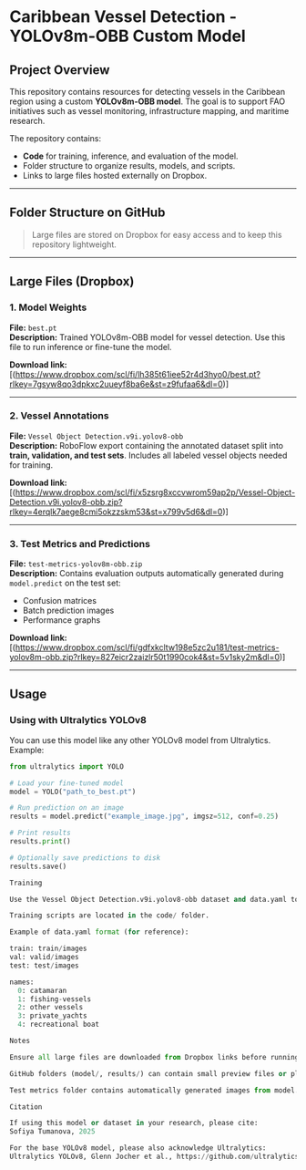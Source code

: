 # Caribbean Vessel Detection - YOLOv8m-OBB Custom Model

## Project Overview
This repository contains resources for detecting vessels in the Caribbean region using a custom **YOLOv8m-OBB model**. The goal is to support FAO initiatives such as vessel monitoring, infrastructure mapping, and maritime research.  

The repository contains:

- **Code** for training, inference, and evaluation of the model.
- Folder structure to organize results, models, and scripts.
- Links to large files hosted externally on Dropbox.

---

## Folder Structure on GitHub


> Large files are stored on Dropbox for easy access and to keep this repository lightweight.

---

## Large Files (Dropbox)

### 1. Model Weights
**File:** `best.pt`  
**Description:** Trained YOLOv8m-OBB model for vessel detection. Use this file to run inference or fine-tune the model.

**Download link:** [(https://www.dropbox.com/scl/fi/lh385t61iee52r4d3hyo0/best.pt?rlkey=7gsyw8qo3dpkxc2uueyf8ba6e&st=z9fufaa6&dl=0)]

---

### 2. Vessel Annotations
**File:** `Vessel Object Detection.v9i.yolov8-obb`  
**Description:** RoboFlow export containing the annotated dataset split into **train, validation, and test sets**. Includes all labeled vessel objects needed for training.

**Download link:** [(https://www.dropbox.com/scl/fi/x5zsrg8xccvwrom59ap2p/Vessel-Object-Detection.v9i.yolov8-obb.zip?rlkey=4erqlk7aege8cmi5okzzskm53&st=x799v5d6&dl=0)]

---

### 3. Test Metrics and Predictions
**File:** `test-metrics-yolov8m-obb.zip`  
**Description:** Contains evaluation outputs automatically generated during `model.predict` on the test set:  
- Confusion matrices  
- Batch prediction images  
- Performance graphs  

**Download link:** [(https://www.dropbox.com/scl/fi/gdfxkcltw198e5zc2u181/test-metrics-yolov8m-obb.zip?rlkey=827eicr2zaizlr50t1990cok4&st=5v1sky2m&dl=0)]

---

## Usage

### Using with Ultralytics YOLOv8

You can use this model like any other YOLOv8 model from Ultralytics. Example:

```python
from ultralytics import YOLO

# Load your fine-tuned model
model = YOLO("path_to_best.pt")

# Run prediction on an image
results = model.predict("example_image.jpg", imgsz=512, conf=0.25)

# Print results
results.print()

# Optionally save predictions to disk
results.save()

Training

Use the Vessel Object Detection.v9i.yolov8-obb dataset and data.yaml to train or fine-tune the model.

Training scripts are located in the code/ folder.

Example of data.yaml format (for reference):

train: train/images
val: valid/images
test: test/images

names: 
  0: catamaran
  1: fishing-vessels
  2: other vessels
  3: private_yachts
  4: recreational boat

Notes

Ensure all large files are downloaded from Dropbox links before running inference or training.

GitHub folders (model/, results/) can contain small preview files or placeholders.

Test metrics folder contains automatically generated images from model.predict (Ultralytics standard behavior).

Citation

If using this model or dataset in your research, please cite:
Sofiya Tumanova, 2025

For the base YOLOv8 model, please also acknowledge Ultralytics:
Ultralytics YOLOv8, Glenn Jocher et al., https://github.com/ultralytics/ultralytics
